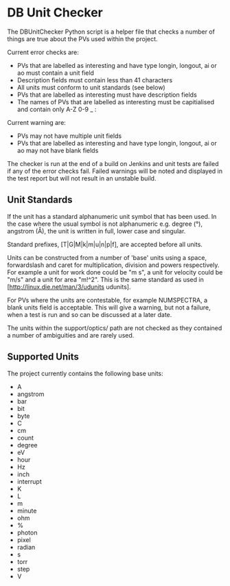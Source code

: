 


DB Unit Checker
===============

The DBUnitChecker Python script is a helper file that checks a number of things are true about the PVs used within the project.

Current error checks are:

- PVs that are labelled as interesting and have type longin, longout, ai or ao must contain a unit field
- Description fields must contain less than 41 characters
- All units must conform to unit standards (see below)
- PVs that are labelled as interesting must have description fields
- The names of PVs that are labelled as interesting must be capitialised and contain only A-Z 0-9 _ :

Current warning are:

- PVs may not have multiple unit fields
- PVs that are labelled as interesting and have type longin, longout, ai or ao may not have blank fields

The checker is run at the end of a build on Jenkins and unit tests are failed if any of the error checks fail. Failed warnings will be noted and displayed in the test report but will not result in an unstable build.

Unit Standards
--------------

If the unit has a standard alphanumeric unit symbol that has been used. In the case where the usual symbol is not alphanumeric e.g. degree (°), angstrom (Å), the unit is written in full, lower case and singular.

Standard prefixes, [T|G|M|k|m|u|n|p|f], are accepted before all units.

Units can be constructed from a number of 'base' units using a space, forwardslash and caret for multiplication, division and powers respectively. For example a unit for work done could be "m s", a unit for velocity could be "m/s" and a unit for area "m!^2". This is the same standard as used in [http://linux.die.net/man/3/udunits udunits].

For PVs where the units are contestable, for example NUMSPECTRA, a blank units field is acceptable. This will give a warning, but not a failure, when a test is run and so can be discussed at a later date.

The units within the support/optics/ path are not checked as they contained a number of ambiguities and are rarely used.

Supported Units
---------------

The project currently contains the following base units:

* A
* angstrom
* bar
* bit
* byte
* C
* cm
* count
* degree
* eV
* hour
* Hz
* inch
* interrupt
* K
* L
* m
* minute
* ohm
* %
* photon
* pixel
* radian
* s
* torr
* step
* V

